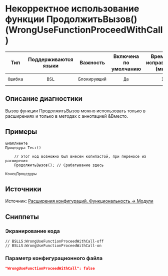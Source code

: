 # Некорректное использование функции ПродолжитьВызов() (WrongUseFunctionProceedWithCall)

 Тип | Поддерживаются<br>языки | Важность | Включена<br>по умолчанию | Время на<br>исправление (мин) | Тэги 
 :-: | :-: | :-: | :-: | :-: | :-: 
 `Ошибка` | `BSL` | `Блокирующий` | `Да` | `1` | `error`<br>`suspicious` 

<!-- Блоки выше заполняются автоматически, не трогать -->
## Описание диагностики
<!-- Описание диагностики заполняется вручную. Необходимо понятным языком описать смысл и схему работу -->
Вызов функции ПродолжитьВызов можно использовать только в расширениях и только в методах с аннотацией &Вместо.

## Примеры
<!-- В данном разделе приводятся примеры, на которые диагностика срабатывает, а также можно привести пример, как можно исправить ситуацию -->
```bsl
&НаКлиенте
Процедура Тест()
    
    // этот код возможно был внесен копипастой, при переносе из расширения
    ПродолжитьВызов(); // Срабатывание здесь
    
КонецПроцедуры
```

## Источники
<!-- Необходимо указывать ссылки на все источники, из которых почерпнута информация для создания диагностики -->

Источник: [Расширения конфигураций. Функциональность -> Модули](https://its.1c.ru/db/pubextensions#content:54:1)

## Сниппеты

<!-- Блоки ниже заполняются автоматически, не трогать -->
### Экранирование кода

```bsl
// BSLLS:WrongUseFunctionProceedWithCall-off
// BSLLS:WrongUseFunctionProceedWithCall-on
```

### Параметр конфигурационного файла

```json
"WrongUseFunctionProceedWithCall": false
```
